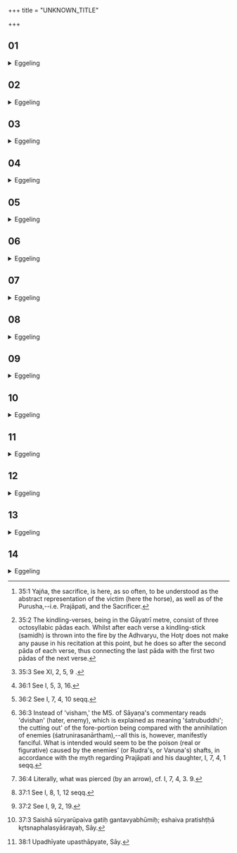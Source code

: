 +++
title = "UNKNOWN_TITLE"

+++


##  01
<details><summary>Eggeling</summary>

1. The Praṇītā water, doubtless, is the head of the sacrifice [^egg_151]; and when he leads forward the Praṇītā water, it is the head of the sacrifice he thereby forms, and he should know that it is that head of his own that is then being formed.

[^egg_151]: 35:1 Yajña, the sacrifice, is here, as so often, to be understood as the abstract representation of the victim (here the horse), as well as of the Purusha,--i.e. Prajāpati, and the Sacrificer.
</details>

##  02
<details><summary>Eggeling</summary>

2. The fuel, indeed, is its breath (of the mouth), for it is by the breath that everything here is kindled (animated) that has breath and moves twinkling with its eyelids: let him know that it is he himself that is that fuel.
</details>

##  03
<details><summary>Eggeling</summary>

3. The kindling-verses, indeed, are its spine: let him therefore say (to the Hotr̥.) regarding them, 'Recite for me, making them, as it were, continuous [^egg_152];' for continuous, as it were, is this spinal column. And the two libations of ghee are its mind and speech, Sarasvat and Sarasvatī [^egg_153]: let

[^egg_152]: 35:2 The kindling-verses, being in the Gāyatrī metre, consist of three octosyllabic pādas each. Whilst after each verse a kindling-stick (samidh) is thrown into the fire by the Adhvaryu, the Hotr̥ does not make any pause in his recitation at this point, but he does so after the second pāda of each verse, thus connecting the last pāda with the first two pādas of the next verse.

[^egg_153]: 35:3 See XI, 2, 5, 9 .

him know that the two libations of ghee are his mind and speech, Sarasvat and Sarasvatī.
</details>

##  04
<details><summary>Eggeling</summary>

4. The five fore-offerings are these its five (outlets of the) vital airs in the head;--the first fore-offering is its mouth, the second the right nostril, the third the left nostril, the fourth the right ear, and the fifth the left ear. And inasmuch as at the fourth fore-offering he pours together (the ghee [^egg_154]), therefore this ear is, on the inner side, connected by a channel (with the other). The two butter-portions are the eyes: let him know that these are his own eyes.

[^egg_154]: 36:1 See I, 5, 3, 16.
</details>

##  05
<details><summary>Eggeling</summary>

5. And that cake which is offered to Agni is its right flank; and the low-voiced offering is its heart; and inasmuch as they perform this in a low voice, this heart is, as it were, in secret.
</details>

##  06
<details><summary>Eggeling</summary>

6. And that cake which is offered to Agni and Soma (at full moon), or Indra's Sānnāyya (at new moon), is its left flank; the Svishṭakr̥t is that part between its shoulders; and the (Brahman's) fore-portion [^egg_155] is the poison [^egg_156].

[^egg_155]: 36:2 See I, 7, 4, 10 seqq.

[^egg_156]: 36:3 Instead of 'visham,' the MS. of Sāyaṇa's commentary reads 'dvishan' (hater, enemy), which is explained as meaning 'śatrubuddhi'; the cutting out' of the fore-portion being compared with the annihilation of enemies (śatrunirasanārtham),--all this is, however, manifestly fanciful. What is intended would seem to be the poison (real or figurative) caused by the enemies’ (or Rudra's, or Varuṇa's) shafts, in accordance with the myth regarding Prajāpati and his daughter, I, 7, 4, 1 seqq.
</details>

##  07
<details><summary>Eggeling</summary>

7. And when he cuts off the fore-portion,---even as there they cut out what was injured [^egg_157] in Prajāpati, so do they now thereby cut out what in this (body) is clogged and hardened, and affected by Varuṇa

[^egg_157]: 36:4 Literally, what was pierced (by an arrow), cf. I, 7, 4, 3. 9.

let him know that, as there they cut out what was injured in Prajāpati, so they now cut out what in him is clogged and hardened and affected by Varuṇa.
</details>

##  08
<details><summary>Eggeling</summary>

8. The Iḍā, indeed, is the belly: even as there, at (the invocation of) the Iḍā [^egg_158] they cut off portions (and put them) together, so now food, of all kinds is put together in the belly.

[^egg_158]: 37:1 See I, 8, 1, 12 seqq.
</details>

##  09
<details><summary>Eggeling</summary>

9. The three after-offerings are these its three downward breathings; and the Sūktavāka and Śamyorvāka its arms (or fore-feet); the four Patnīsaṁyājas the four supports--the two thighs and the two knee-bones; and the Samishṭayajus is the two (hind) feet.
</details>

##  10
<details><summary>Eggeling</summary>

10. These are twenty-one offerings;--two libations of ghee, five fore-offerings, two butter-portions, and Agni's cake: this makes ten; Agni and Soma's low-voiced offering, Agni and Soma's cake, the Agni Svishṭakr̥t, the Iḍā, three after-offerings, the Sūktavāka, the Śamyorvāka, further his seizing (the two spoons) at the same time there at the Patnīsaṁyājas [^egg_159] and (last) the Samishṭayajus.

[^egg_159]: 37:2 See I, 9, 2, 19.
</details>

##  11
<details><summary>Eggeling</summary>

11. These are twenty-one offerings,--there are twelve months and five seasons in a year; and three worlds--that makes twenty; and yonder burning (sun) is the twenty-first--that is the goal [^egg_160], that the resting-place: he thus reaches that goal, that resting-place.

[^egg_160]: 37:3 Saishā sūryarūpaiva gatiḥ gantavyabhūmiḥ; eshaiva pratishṭḥā kr̥tsnaphalasyāśrayaḥ, Sāy.
</details>

##  12
<details><summary>Eggeling</summary>

12. Now, as to this Āruṇi said, 'Every half-month, indeed, I become a sharer of the same world with yonder sun: that is the perfection of the Full and New-moon sacrifices which I know.'
</details>

##  13
<details><summary>Eggeling</summary>

13. As to this they ask, 'Who is the better one, the self-offerer, or the god-offerer?' Let him say, 'The self-offerer;' for a self-offerer, doubtless, is he who knows, 'This my (new) body is formed by that (body of Yajña, the sacrifice), this my (new) body is procured [^egg_161] thereby.' And even as a snake frees itself from its skin, so does he free himself from his mortal body, from sin; and made up of the R̥c, the Yajus, the Sāman, and of offerings, does he pass on to the heavenly world.

[^egg_161]: 38:1 Upadhīyate upasthāpyate, Sāy.
</details>

##  14
<details><summary>Eggeling</summary>

14. And a god-offerer, doubtless, is he who knows, 'I am now offering sacrifice to the gods, I am serving the gods,'--such a one is like an inferior who brings tribute to his superior, or like a man of the people who brings tribute to the king: verily, he does not win such a place (in heaven) as the other.
</details>